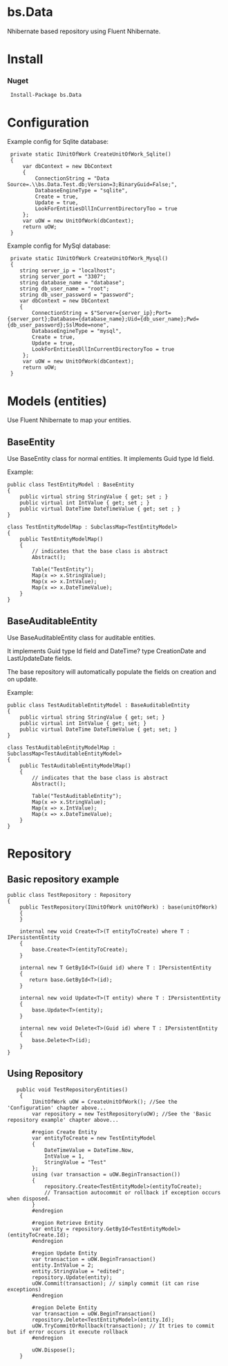 # bs.Data
Nhibernate based repository using Fluent Nhibernate.

# Install
### Nuget
     Install-Package bs.Data
# Configuration
Example config for Sqlite database:

     private static IUnitOfWork CreateUnitOfWork_Sqlite()
     {
         var dbContext = new DbContext
         {
             ConnectionString = "Data Source=.\\bs.Data.Test.db;Version=3;BinaryGuid=False;",
             DatabaseEngineType = "sqlite",
             Create = true,
             Update = true,
             LookForEntitiesDllInCurrentDirectoryToo = true
         };
         var uOW = new UnitOfWork(dbContext);
         return uOW;
     }

Example config for MySql database:

     private static IUnitOfWork CreateUnitOfWork_Mysql()
     {
        string server_ip = "localhost";
        string server_port = "3307";
        string database_name = "database";
        string db_user_name = "root";
        string db_user_password = "password";
        var dbContext = new DbContext
        {
            ConnectionString = $"Server={server_ip};Port={server_port};Database={database_name};Uid={db_user_name};Pwd={db_user_password};SslMode=none",
            DatabaseEngineType = "mysql",
            Create = true,
            Update = true,
            LookForEntitiesDllInCurrentDirectoryToo = true
         };
         var uOW = new UnitOfWork(dbContext);
         return uOW;
     }

# Models (entities)
Use Fluent Nhibernate to map your entities.

## BaseEntity
Use BaseEntity class for normal entities. It implements Guid type Id field.

Example:

    public class TestEntityModel : BaseEntity
    {
        public virtual string StringValue { get; set ; }
        public virtual int IntValue { get; set ; }
        public virtual DateTime DateTimeValue { get; set ; }
    }

    class TestEntityModelMap : SubclassMap<TestEntityModel>
    {
        public TestEntityModelMap()
        {
            // indicates that the base class is abstract
            Abstract();

            Table("TestEntity");
            Map(x => x.StringValue);
            Map(x => x.IntValue);
            Map(x => x.DateTimeValue);
        }
    }

## BaseAuditableEntity
Use BaseAuditableEntity class for auditable entities. 

It implements Guid type Id field and DateTime? type CreationDate and LastUpdateDate fields. 

The base repository will automatically populate the fields on creation and on update.

Example:

    public class TestAuditableEntityModel : BaseAuditableEntity
    {
        public virtual string StringValue { get; set; }
        public virtual int IntValue { get; set; }
        public virtual DateTime DateTimeValue { get; set; }
    }

    class TestAuditableEntityModelMap : SubclassMap<TestAuditableEntityModel>
    {
        public TestAuditableEntityModelMap()
        {
            // indicates that the base class is abstract
            Abstract();

            Table("TestAuditableEntity");
            Map(x => x.StringValue);
            Map(x => x.IntValue);
            Map(x => x.DateTimeValue);
        }
    }

# Repository
## Basic repository example

    public class TestRepository : Repository
    {
        public TestRepository(IUnitOfWork unitOfWork) : base(unitOfWork)
        {
        }

        internal new void Create<T>(T entityToCreate) where T : IPersistentEntity
        {
            base.Create<T>(entityToCreate);
        }

        internal new T GetById<T>(Guid id) where T : IPersistentEntity
        {
           return base.GetById<T>(id);
        }

        internal new void Update<T>(T entity) where T : IPersistentEntity
        {
            base.Update<T>(entity);
        }

        internal new void Delete<T>(Guid id) where T : IPersistentEntity
        {
            base.Delete<T>(id);
        }
    }

## Using Repository

       public void TestRepositoryEntities()
        {
            IUnitOfWork uOW = CreateUnitOfWork(); //See the 'Configuration' chapter above...
            var repository = new TestRepository(uOW); //See the 'Basic repository example' chapter above...

            #region Create Entity
            var entityToCreate = new TestEntityModel
            {
                DateTimeValue = DateTime.Now,
                IntValue = 1,
                StringValue = "Test"
            };
            using (var transaction = uOW.BeginTransaction())
            {            
                repository.Create<TestEntityModel>(entityToCreate);
                // Transaction autocommit or rollback if exception occurs when disposed.
            }
            #endregion

            #region Retrieve Entity
            var entity = repository.GetById<TestEntityModel>(entityToCreate.Id);
            #endregion

            #region Update Entity
            var transaction = uOW.BeginTransaction()
            entity.IntValue = 2;
            entity.StringValue = "edited";
            repository.Update(entity);
            uOW.Commit(transaction); // simply commit (it can rise exceptions)
            #endregion

            #region Delete Entity
            var transaction = uOW.BeginTransaction()
            repository.Delete<TestEntityModel>(entity.Id);
            uOW.TryCommitOrRollback(transaction); // It tries to commit but if error occurs it execute rollback
            #endregion

            uOW.Dispose();
        }
